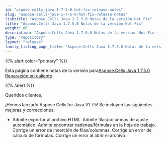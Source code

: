 ```yaml
---
id: "aspose-cells-java-1-7-5-0-hot-fix-release-notes"
slug: "aspose-cells-java-1-7-5-0-hot-fix-release-notes"
linktitle: "Aspose.Cells Java 1.7.5.0 Notas de la versión Hot Fix"
title: "Aspose.Cells Java 1.7.5.0 Notas de la versión Hot Fix"
weight: 60
description: "Aspose.Cells Java 1.7.5.0 Notas de la versión Hot Fix – the latest updates and fixes."
type: "repository"
layout: "release"
family_listing_page_title: "Aspose.Cells Java 1.7.5.0 Notas de la versión Hot Fix"
---
```

{{% alert color="primary" %}} 

 Esta página contiene notas de la versión para[Aspose.Cells Java 1.7.5.0 Reparación en caliente](https://releases.aspose.com/cells/java/new-releases/aspose.cells-java-1.7.5.0-hot-fix/)

{{% /alert %}} 

 Queridos clientes,

 ¡Hemos lanzado Aspose.Cells for Java V1.7.5! Se incluyen las siguientes mejoras y correcciones:

- Admite exportar al archivo HTML.
Admite filas/columnas de ajuste automático.
 Admite encontrar cadenas/fórmulas en la hoja de trabajo.
 Corrige un error de inserción de filas/columnas.
 Corrige un error de cálculo de fórmulas.
 Corrige un error al abrir el archivo.
